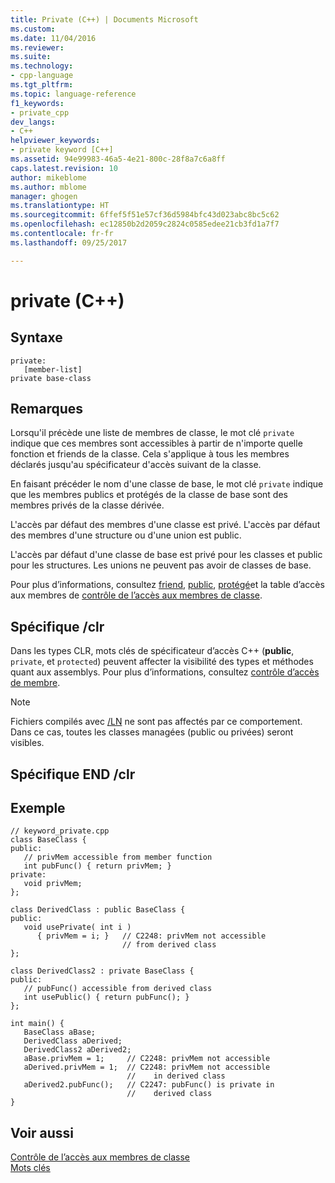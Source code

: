 ```yaml
---
title: Private (C++) | Documents Microsoft
ms.custom: 
ms.date: 11/04/2016
ms.reviewer: 
ms.suite: 
ms.technology:
- cpp-language
ms.tgt_pltfrm: 
ms.topic: language-reference
f1_keywords:
- private_cpp
dev_langs:
- C++
helpviewer_keywords:
- private keyword [C++]
ms.assetid: 94e99983-46a5-4e21-800c-28f8a7c6a8ff
caps.latest.revision: 10
author: mikeblome
ms.author: mblome
manager: ghogen
ms.translationtype: HT
ms.sourcegitcommit: 6ffef5f51e57cf36d5984bfc43d023abc8bc5c62
ms.openlocfilehash: ec12850b2d2059c2824c0585edee21cb3fd1a7f7
ms.contentlocale: fr-fr
ms.lasthandoff: 09/25/2017

---
```

# <a name="private-c"></a>private (C++)
## <a name="syntax"></a>Syntaxe  
  
```  
private:  
   [member-list]  
private base-class  
```  
  
## <a name="remarks"></a>Remarques  
 Lorsqu'il précède une liste de membres de classe, le mot clé `private` indique que ces membres sont accessibles à partir de n'importe quelle fonction et friends de la classe. Cela s'applique à tous les membres déclarés jusqu'au spécificateur d'accès suivant de la classe.  
  
 En faisant précéder le nom d'une classe de base, le mot clé `private` indique que les membres publics et protégés de la classe de base sont des membres privés de la classe dérivée.  
  
 L'accès par défaut des membres d'une classe est privé. L'accès par défaut des membres d'une structure ou d'une union est public.  
  
 L'accès par défaut d'une classe de base est privé pour les classes et public pour les structures. Les unions ne peuvent pas avoir de classes de base.  
  
 Pour plus d’informations, consultez [friend](../cpp/friend-cpp.md), [public](../cpp/public-cpp.md), [protégé](../cpp/protected-cpp.md)et la table d’accès aux membres de [contrôle de l’accès aux membres de classe](member-access-control-cpp.md).  
  
## <a name="clr-specific"></a>Spécifique /clr  
 Dans les types CLR, mots clés de spécificateur d’accès C++ (**public**, `private`, et `protected`) peuvent affecter la visibilité des types et méthodes quant aux assemblys. Pour plus d’informations, consultez [contrôle d’accès de membre](member-access-control-cpp.md).  
  
> [!NOTE]
>  Fichiers compilés avec [/LN](../build/reference/ln-create-msil-module.md) ne sont pas affectés par ce comportement. Dans ce cas, toutes les classes managées (public ou privées) seront visibles.  
  
## <a name="end-clr-specific"></a>Spécifique END /clr  
  
## <a name="example"></a>Exemple  
  
```  
// keyword_private.cpp  
class BaseClass {  
public:  
   // privMem accessible from member function  
   int pubFunc() { return privMem; }  
private:  
   void privMem;  
};  
  
class DerivedClass : public BaseClass {  
public:  
   void usePrivate( int i )  
      { privMem = i; }   // C2248: privMem not accessible  
                         // from derived class  
};  
  
class DerivedClass2 : private BaseClass {  
public:  
   // pubFunc() accessible from derived class  
   int usePublic() { return pubFunc(); }  
};  
  
int main() {  
   BaseClass aBase;  
   DerivedClass aDerived;  
   DerivedClass2 aDerived2;  
   aBase.privMem = 1;     // C2248: privMem not accessible  
   aDerived.privMem = 1;  // C2248: privMem not accessible  
                          //    in derived class  
   aDerived2.pubFunc();   // C2247: pubFunc() is private in  
                          //    derived class  
}  
```  
  
## <a name="see-also"></a>Voir aussi  
 [Contrôle de l’accès aux membres de classe](member-access-control-cpp.md)   
 [Mots clés](../cpp/keywords-cpp.md)
